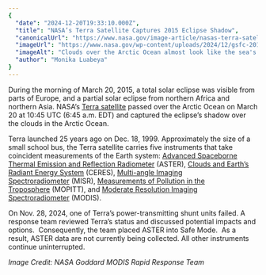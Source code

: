```yaml
---
{
  "date": "2024-12-20T19:33:10.000Z",
  "title": "NASA’s Terra Satellite Captures 2015 Eclipse Shadow",
  "canonicalUrl": "https://www.nasa.gov/image-article/nasas-terra-satellite-captures-2015-eclipse-shadow/",
  "imageUrl": "https://www.nasa.gov/wp-content/uploads/2024/12/gsfc-20171208-archive-e000755orig.jpg",
  "imageAlt": "Clouds over the Arctic Ocean almost look like the sea's waves in this image from NASA's Terra satellite. The right side of the image has a brown-orange hue, almost like coffee with a little cream in it, due to the eclipse's shadow passing over them.",
  "author": "Monika Luabeya"
}
---
```


During the morning of March 20, 2015, a total solar eclipse was visible from parts of Europe, and a partial solar eclipse from northern Africa and northern Asia. NASA’s [Terra satellite](https://terra.nasa.gov/) passed over the Arctic Ocean on March 20 at 10:45 UTC (6:45 a.m. EDT) and captured the eclipse’s shadow over the clouds in the Arctic Ocean.

Terra launched 25 years ago on Dec. 18, 1999. Approximately the size of a small school bus, the Terra satellite carries five instruments that take coincident measurements of the Earth system: [Advanced Spaceborne Thermal Emission and Reflection Radiometer](https://terra.nasa.gov/about/terra-instruments/aster) (ASTER), [Clouds and Earth’s Radiant Energy System](https://terra.nasa.gov/about/terra-instruments/ceres) (CERES), [Multi-angle Imaging Spectroradiometer](https://terra.nasa.gov/about/terra-instruments/misr) (MISR), [Measurements of Pollution in the Troposphere](https://terra.nasa.gov/about/terra-instruments/mopitt) (MOPITT), and [Moderate Resolution Imaging Spectroradiometer](https://terra.nasa.gov/about/terra-instruments/modis) (MODIS).

On Nov. 28, 2024, one of Terra’s power-transmitting shunt units failed. A response team reviewed Terra’s status and discussed potential impacts and options.  Consequently, the team placed ASTER into Safe Mode.  As a result, ASTER data are not currently being collected. All other instruments continue uninterrupted.

_Image Credit: NASA Goddard MODIS Rapid Response Team_
